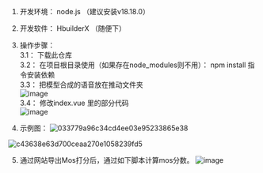 1. 开发环境：   node.js   （建议安装v18.18.0）

2. 开发软件：  HbuilderX  （随便下）

3. 操作步骤：</br>
  3.1：   下载此仓库 </br>
  3.2：   在项目根目录使用（如果存在node_modules则不用）：   npm install   指令安装依赖</br>
  3.3：   把模型合成的语音放在推动文件夹</br>
   ![image](https://github.com/code-manba/S2Lab_MOS/assets/57063392/24c455cf-b36c-47ef-a3d4-8a2ead21110f) </br>
  3.4：   修改index.vue 里的部分代码</br>
   ![image](https://github.com/code-manba/S2Lab_MOS/assets/57063392/d114861c-e59e-4e0f-9596-6cd8ae0f821b)</br>



5. 示例图：
![033779a96c34cd4ee03e95233865e38](https://github.com/code-manba/Mos-scoringWeb/assets/57063392/8838d8e5-c03b-4057-89dc-623e8c6947ef)


![c43638e63d700ceaa270e1058239fd5](https://github.com/code-manba/Mos-scoringWeb/assets/57063392/58daf66c-daa1-477d-968b-679ebea8b166)


5. 通过网站导出Mos打分后，通过如下脚本计算mos分数。
![image](https://github.com/code-manba/Mos-scoringWeb/assets/57063392/b6ad3f48-36f4-4f53-a094-9f7272fc2a36)
